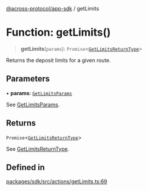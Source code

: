 [@across-protocol/app-sdk](../README.md) / getLimits

# Function: getLimits()

> **getLimits**(`params`): `Promise`\<[`GetLimitsReturnType`](../type-aliases/GetLimitsReturnType.md)\>

Returns the deposit limits for a given route.

## Parameters

• **params**: [`GetLimitsParams`](../type-aliases/GetLimitsParams.md)

See [GetLimitsParams](../type-aliases/GetLimitsParams.md).

## Returns

`Promise`\<[`GetLimitsReturnType`](../type-aliases/GetLimitsReturnType.md)\>

See [GetLimitsReturnType](../type-aliases/GetLimitsReturnType.md).

## Defined in

[packages/sdk/src/actions/getLimits.ts:69](https://github.com/across-protocol/toolkit/blob/fa61c35c7597804e093096de254dbc326f096003/packages/sdk/src/actions/getLimits.ts#L69)

